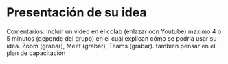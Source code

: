 # Presentación de su idea

Comentarios: Incluir un video en el colab (enlazar ocn Youtube) maximo 4 o 5 minutos (depende del grupo) en el cual explican cómo se podria usar su idea. Zoom (grabar), Meet (grabar), Teams (grabar). tambien pensar en el plan de capacitación